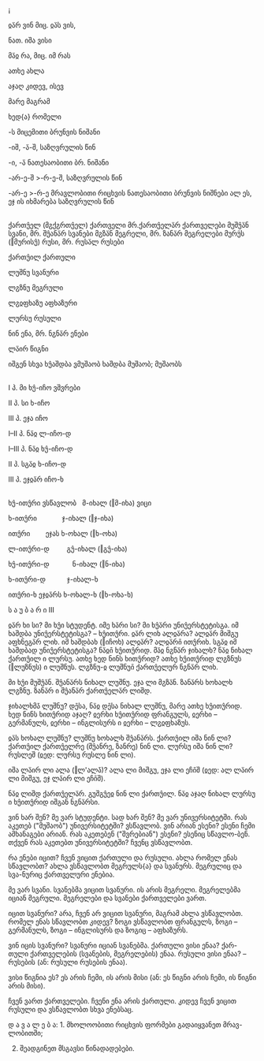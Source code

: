 ¡

<span lang="sva">ჲა̈რ </span>ვინ მიც. <span lang="sva">ჲა̈ს </span>ვის,

ნათ. <span lang="sva">იშა </span>ვისი

<span lang="sva">მა̈ჲ </span>რა, მიც. <span lang="sva">იმ </span>რას

<span lang="sva">ათხე </span>ახლა

<span lang="sva">აჯაღ </span>კიდევ, ისევ

<span lang="sva">მარე </span>მაგრამ

<span lang="sva">ხედ{ა} </span>რომელი

<span lang="sva">-ს </span>მიცემითი ბრუნვის ნიშანი

<span lang="sva">-იშ</span>, <span lang="sva">-ა̈-შ</span>, საზღვრულის წინ

<span lang="sva">-ი, -ა̈ </span>ნათესაობითი ბრ. ნიშანი

<span lang="sva">-არ-ე-შ </span><span lang="sva">&gt;</span><span lang="sva">-რ-ე-შ</span>, საზღვრულის წინ

<span lang="sva">-არ-ე </span><span lang="sva">&gt;</span><span lang="sva">-რ-ე </span>მრავლობითი რიცხვის ნათესაობითი ბრუნვის ნიშნები <span lang="sva">ალ </span>ეს, <span lang="sva">ეჯ </span>ის იხმარება საზღვრულის წინ

</div><br clear="all">
<div>
<span lang="sva">ქართუ̂ელ </span>(<span lang="sva">მჷქჷრთუ̂ელ</span>) ქართველი მრ.<span lang="sva">ქართუ̂ელა̈რ </span>ქართველები <span lang="sva">მუშუ̂ა̈ნ </span>სვანი, მრ. <span lang="sva">შუ̂ანა̈რ </span>სვანები <span lang="sva">მჷზა̈ნ </span>მეგრელი, მრ. <span lang="sva">ზანა̈რ </span>მეგრელები <span lang="sva">მურუ̈ს </span>(‖<span lang="sva">მურისუ̂</span>) რუსი, მრ. <span lang="sva">რუსა̈ლ </span>რუსები

<span lang="sva">ქართუ̂ილ </span>ქართული

<span lang="sva">ლუშნუ </span>სვანური

<span lang="sva">ლჷზნუ </span>მეგრული

<span lang="sva">ლჷჲფხაზუ </span>აფხაზური

<span lang="sva">ლურსუ </span>რუსული

<span lang="sva">ნინ </span>ენა, მრ. <span lang="sva">ნჷნა̈რ </span>ენები

<span lang="sva">ლა̈ირ </span>წიგნი

<span lang="sva">იშგენ </span>სხვა <span lang="sva">ხუ̂აშდბა </span>ვმუშაობ <span lang="sva">ხაშდბა </span>მუშაობ; მუშაობს

</div><br clear="all">
<div>
I პ. <span lang="sva">მი ხუ̂-იჩო </span>ვშვრები

II პ. <span lang="sva">სი ხ-იჩო</span>

III პ. <span lang="sva">ეჯა იჩო</span>

I–II პ. <span lang="sva">ნა̈ჲ ლ-იჩო-დ</span>

I–III პ. <span lang="sva">ნა̈ჲ ხუ̂-იჩო-დ</span>

II პ. <span lang="sva">სგა̈ჲ ხ-იჩო-დ</span>

III პ. <span lang="sva">ეჯჲა̈რ იჩო-ხ</span>

</div><br clear="all">
<span lang="sva">ხუ̂-ითუ̂რი </span>ვსწავლობ &nbsp;&nbsp;<span lang="sva">მ-იხალ </span>(‖<span lang="sva">მ-იხა</span>) ვიცი

<span lang="sva">ხ-ითუ̂რი &nbsp;&nbsp;&nbsp;&nbsp;&nbsp;&nbsp;&nbsp;&nbsp;&nbsp;&nbsp;&nbsp;&nbsp;ჯ-იხალ </span>(‖<span lang="sva">ჯ-იხა)</span>

<span lang="sva">ითუ̂რი &nbsp;&nbsp;&nbsp;&nbsp;&nbsp;&nbsp;&nbsp;ეჯას ხ-ოხალ </span>(‖<span lang="sva">ხ-ოხა</span>)

<span lang="sva">ლ-ითუ̂რი-დ &nbsp;&nbsp;&nbsp;&nbsp;&nbsp;&nbsp;&nbsp;&nbsp;გუ̂-იხალ </span>(‖<span lang="sva">გუ̂-იხა</span>)

<span lang="sva">ხუ̂-ითუ̂რი-დ &nbsp;&nbsp;&nbsp;&nbsp;&nbsp;&nbsp;&nbsp;&nbsp;&nbsp;&nbsp;&nbsp;ნ-იხალ </span>(‖<span lang="sva">ნ-იხა</span>)

<span lang="sva">ხ-ითუ̂რი-დ &nbsp;&nbsp;&nbsp;&nbsp;&nbsp;&nbsp;&nbsp;&nbsp;&nbsp;&nbsp;ჯ-იხალ-ხ</span>

<span lang="sva">ითუ̂რი-ხ ეჯჲა̈რს ხ-ოხალ-ხ </span>(‖<span lang="sva">ხ-ოხა-ხ</span>)

ს ა უ ბ ა რ ი III

<span lang="sva">ჲა̈რ ხი სი? მი ხუ̂ი სტუდენტ. იმე ხა̈რი სი? მი ხუ̂ა̈რი უნიუ̂ერსტეტისგა. იმ ხაშდბა უნიუ̂ერსტეტისგა? – ხუ̂ითუ̂რი. ჲა̈რ ლიხ ალჲა̈რა? ალჲა̈რ მიშგუ აფხნეგა̈რ ლიხ. იმ ხაშდბახ (‖იჩოხ) ალჲა̈რ? ალჲა̈რი̄ ითუ̂რიხ. სგა̈ჲ იმ ხაშდბად უნიუ̂ერსტეტისგა? ნა̈ჲი̄ ხუ̂ითუ̂რიდ. მა̈ჲ ნჷნა̈რ ჯიხალხ? ნა̈ჲ ნიხალ ქართუ̂ილ ი ლურსუ. ათხე ხედ ნინს ხითუ̂რიდ? ათხე ხუ̂ითუ̂რიდ ლჷზნუს (‖ლუზნუს) ი ლუშნუს. ლჷზნუ-ჲ ლუშნუი̄ ქართუ̂ელურ ნჷნა̈რ ლიხ.</span>

<span lang="sva">მი ხუ̂ი მუშუ̂ა̈ნ. შუ̂ანა̈რს ნიხალ ლუშნუ. ეჯა ლი მჷზა̈ნ. ზანა̈რს ხოხალხ ლჷზნუ. ზანა̈რ ი შუ̂ანა̈რ ქართუ̂ელა̈რ ლიშდ.</span>

<span lang="sva">ჯიხალხმა̄ ლუშნუ? დე̄სა, ნა̈ჲ დე̄სა ნიხალ ლუშნუ, მარე ათხე ხუ̂ითუ̂რიდ. ხედ ნინს ხითუ̂რიდ აჯაღ? ჲერხი ხუ̂ითუ̂რიდ ფრანგულს, ჲერხი – გერმანულს, ჲერხი – ინგლისურს ი ჲერხი – ლჷჲფხაზუს.</span>

<span lang="sva">ჲა̈ს ხოხალ ლუშნუ? ლუშნუ ხოხალხ შუ̂ანა̈რს. ქართუ̂ილ იშა ნინ ლი? ქართუ̂ილ ქართუ̂ელრე (შუ̂ანრე, ზანრე) ნინ ლი. ლურსუ იშა ნინ ლი? რუსლეშ (ჲედ: ლურსუ რუსლე ნინ ლი).</span>

<span lang="sva">იშა ლა̈ირ ლი ალა (‖ლ</span><span lang="sva">'</span><span lang="sva">ალა̄)? ალა ლი მიშგუ, ეჯა ლი ეჩი̄შ (ჲედ: ალ ლა̈ირ ლი მიშგუ, ეჯ ლა̈ირ ლი ეჩი̄შ).</span>

<span lang="sva">ნა̈ჲ ლიშდ ქართუ̂ელა̈რ. გუშგუ̂ეჲ ნინ ლი ქართუ̂ილ. ნა̈ჲ აჯაღ ნიხალ ლურსუ ი ხუ̂ითუ̂რიდ იშგან ნჷნა̈რსი.</span>

ვინ ხარ შენ? მე ვარ სტუდენტი. სად ხარ შენ? მე ვარ უნივერსიტეტში. რას აკეთებ ("მუშაობ") უნივერსიტეტში? ვსწავლობ. ვინ არიან ესენი? ესენი ჩემი ამხანაგები არიან. რას აკეთებენ ("შვრებიან") ესენი? ესენიც სწავლო-ბენ. თქვენ რას აკეთებთ უნივერსიტეტში? ჩვენც ვსწავლობთ.

რა ენები იცით? ჩვენ ვიცით ქართული და რუსული. ახლა რომელ ენას სწავლობთ? ახლა ვსწავლობთ მეგრულს{ა} და სვანურს. მეგრულიც და სვა-ნურიც ქართველური ენებია.

მე ვარ სვანი. სვანებმა ვიცით სვანური. ის არის მეგრელი. მეგრელებმა იციან მეგრული. მეგრელები და სვანები ქართველები ვართ.

იცით სვანური? არა, ჩვენ არ ვიცით სვანური, მაგრამ ახლა ვსწავლობთ. რომელ ენას სწავლობთ კიდევ? ზოგი ვსწავლობთ ფრანგულს, ზოგი – გერმანულს, ზოგი – ინგლისურს და ზოგიც – აფხაზურს.

ვინ იცის სვანური? სვანური იციან სვანებმა. ქართული ვისი ენაა? ქარ-თული ქართველების (სვანების, მეგრელების) ენაა. რუსული ვისი ენაა? – რუსების (ან: რუსული რუსების ენაა).

ვისი წიგნია ეს? ეს არის ჩემი, ის არის მისი (ან: ეს წიგნი არის ჩემი, ის წიგნი არის მისი).

ჩვენ ვართ ქართველები. ჩვენი ენა არის ქართული. კიდევ ჩვენ ვიცით რუსული და ვსწავლობთ სხვა ენებსაც.

დ ა ვ ა ლ ე ბ ა: 1. მხოლოობითი რიცხვის ფორმები გადაიყვანეთ მრავ-ლობითში;

2. შეადგინეთ მსგავსი წინადადებები.

